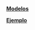 **[Modelos](https://colab.research.google.com/drive/1E3_cdev36q9uowTWAQ8zseYyGUyQk0vD?usp=sharing)**


**[Ejemplo](https://calzada-app-fxaxj8fzovnp4qodrvg3ry.streamlit.app/)**
